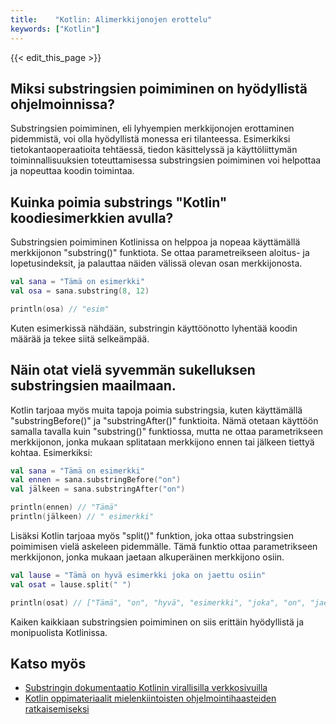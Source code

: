 ```yaml
---
title:    "Kotlin: Alimerkkijonojen erottelu"
keywords: ["Kotlin"]
---
```


{{< edit_this_page >}}

## Miksi substringsien poimiminen on hyödyllistä ohjelmoinnissa?

Substringsien poimiminen, eli lyhyempien merkkijonojen erottaminen pidemmistä, voi olla hyödyllistä monessa eri tilanteessa. Esimerkiksi tietokantaoperaatioita tehtäessä, tiedon käsittelyssä ja käyttöliittymän toiminnallisuuksien toteuttamisessa substringsien poimiminen voi helpottaa ja nopeuttaa koodin toimintaa.

## Kuinka poimia substrings "Kotlin" koodiesimerkkien avulla?

Substringsien poimiminen Kotlinissa on helppoa ja nopeaa käyttämällä merkkijonon "substring()" funktiota. Se ottaa parametreikseen aloitus- ja lopetusindeksit, ja palauttaa näiden välissä olevan osan merkkijonosta.

```Kotlin
val sana = "Tämä on esimerkki"
val osa = sana.substring(8, 12)

println(osa) // "esim"
```

Kuten esimerkissä nähdään, substringin käyttöönotto lyhentää koodin määrää ja tekee siitä selkeämpää.

## Näin otat vielä syvemmän sukelluksen substringsien maailmaan.

Kotlin tarjoaa myös muita tapoja poimia substringsia, kuten käyttämällä "substringBefore()" ja "substringAfter()" funktioita. Nämä otetaan käyttöön samalla tavalla kuin "substring()" funktiossa, mutta ne ottaa parametrikseen merkkijonon, jonka mukaan splitataan merkkijono ennen tai jälkeen tiettyä kohtaa. Esimerkiksi:

```Kotlin
val sana = "Tämä on esimerkki"
val ennen = sana.substringBefore("on")
val jälkeen = sana.substringAfter("on")

println(ennen) // "Tämä"
println(jälkeen) // " esimerkki"
```

Lisäksi Kotlin tarjoaa myös "split()" funktion, joka ottaa substringsien poimimisen vielä askeleen pidemmälle. Tämä funktio ottaa parametrikseen merkkijonon, jonka mukaan jaetaan alkuperäinen merkkijono osiin.

```Kotlin
val lause = "Tämä on hyvä esimerkki joka on jaettu osiin"
val osat = lause.split(" ")

println(osat) // ["Tämä", "on", "hyvä", "esimerkki", "joka", "on", "jaettu", "osiin"]
```

Kaiken kaikkiaan substringsien poimiminen on siis erittäin hyödyllistä ja monipuolista Kotlinissa.

## Katso myös

- [Substringin dokumentaatio Kotlinin virallisilla verkkosivuilla](https://kotlinlang.org/api/latest/jvm/stdlib/kotlin.text/substring.html)
- [Kotlin oppimateriaalit mielenkiintoisten ohjelmointihaasteiden ratkaisemiseksi](https://kotlinlang.org/docs/tutorials/)